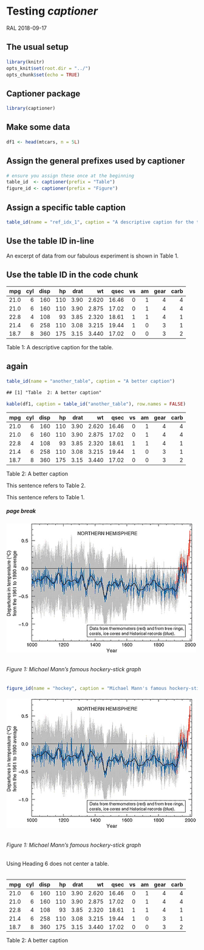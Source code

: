 Testing *captioner*
================
RAL
2018-09-17

## The usual setup

``` r
library(knitr)
opts_knit$set(root.dir = "../")
opts_chunk$set(echo = TRUE)
```

## Captioner package

``` r
library(captioner)
```

## Make some data

``` r
df1 <- head(mtcars, n = 5L)
```

## Assign the general prefixes used by captioner

``` r
# ensure you assign these once at the beginning
table_id  <- captioner(prefix = "Table")
figure_id <- captioner(prefix = "Figure")
```

## Assign a specific table caption

``` r
table_id(name = "ref_idx_1", caption = "A descriptive caption for the table.")
```

## Use the table ID in-line

An excerpt of data from our fabulous experiment is shown in Table
1.

## Use the table ID in the code chunk

|  mpg | cyl | disp |  hp | drat |    wt |  qsec | vs | am | gear | carb |
| ---: | --: | ---: | --: | ---: | ----: | ----: | -: | -: | ---: | ---: |
| 21.0 |   6 |  160 | 110 | 3.90 | 2.620 | 16.46 |  0 |  1 |    4 |    4 |
| 21.0 |   6 |  160 | 110 | 3.90 | 2.875 | 17.02 |  0 |  1 |    4 |    4 |
| 22.8 |   4 |  108 |  93 | 3.85 | 2.320 | 18.61 |  1 |  1 |    4 |    1 |
| 21.4 |   6 |  258 | 110 | 3.08 | 3.215 | 19.44 |  1 |  0 |    3 |    1 |
| 18.7 |   8 |  360 | 175 | 3.15 | 3.440 | 17.02 |  0 |  0 |    3 |    2 |

Table 1: A descriptive caption for the
table.

## again

``` r
table_id(name = "another_table", caption = "A better caption")
```

    ## [1] "Table  2: A better caption"

``` r
kable(df1, caption = table_id("another_table"), row.names = FALSE)
```

|  mpg | cyl | disp |  hp | drat |    wt |  qsec | vs | am | gear | carb |
| ---: | --: | ---: | --: | ---: | ----: | ----: | -: | -: | ---: | ---: |
| 21.0 |   6 |  160 | 110 | 3.90 | 2.620 | 16.46 |  0 |  1 |    4 |    4 |
| 21.0 |   6 |  160 | 110 | 3.90 | 2.875 | 17.02 |  0 |  1 |    4 |    4 |
| 22.8 |   4 |  108 |  93 | 3.85 | 2.320 | 18.61 |  1 |  1 |    4 |    1 |
| 21.4 |   6 |  258 | 110 | 3.08 | 3.215 | 19.44 |  1 |  0 |    3 |    1 |
| 18.7 |   8 |  360 | 175 | 3.15 | 3.440 | 17.02 |  0 |  0 |    3 |    2 |

Table 2: A better caption

This sentence refers to Table 2.

This sentence refers to Table
1.

##### page break

###### ![](../resources/images/hockey-stick-graph.png)

###### Figure 1: Michael Mann’s famous hockery-stick graph

``` r
figure_id(name = "hockey", caption = "Michael Mann's famous hockery-stick graph")
```

###### ![](../resources/images/hockey-stick-graph.png)

###### Figure 1: Michael Mann’s famous hockery-stick graph

Using Heading 6 does not center a
table.

###### 

|  mpg | cyl | disp |  hp | drat |    wt |  qsec | vs | am | gear | carb |
| ---: | --: | ---: | --: | ---: | ----: | ----: | -: | -: | ---: | ---: |
| 21.0 |   6 |  160 | 110 | 3.90 | 2.620 | 16.46 |  0 |  1 |    4 |    4 |
| 21.0 |   6 |  160 | 110 | 3.90 | 2.875 | 17.02 |  0 |  1 |    4 |    4 |
| 22.8 |   4 |  108 |  93 | 3.85 | 2.320 | 18.61 |  1 |  1 |    4 |    1 |
| 21.4 |   6 |  258 | 110 | 3.08 | 3.215 | 19.44 |  1 |  0 |    3 |    1 |
| 18.7 |   8 |  360 | 175 | 3.15 | 3.440 | 17.02 |  0 |  0 |    3 |    2 |

Table 2: A better caption
